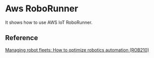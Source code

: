 # Aws RoboRunner
It shows how to use AWS IoT RoboRunner.

## Reference

[Managing robot fleets: How to optimize robotics automation (ROB210)](https://www.youtube.com/watch?v=ecy8ZrJSFyo)
